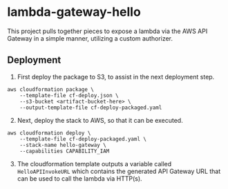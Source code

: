 # lambda-gateway-hello

This project pulls together pieces to expose a lambda via the AWS API Gateway in a simple manner, utilizing a custom authorizer.

## Deployment

1. First deploy the package to S3, to assist in the next deployment step.
```
aws cloudformation package \
    --template-file cf-deploy.json \
    --s3-bucket <artifact-bucket-here> \
    --output-template-file cf-deploy-packaged.yaml
```

2. Next, deploy the stack to AWS, so that it can be executed.
```
aws cloudformation deploy \
    --template-file cf-deploy-packaged.yaml \
    --stack-name hello-gateway \
    --capabilities CAPABILITY_IAM
```

3. The cloudformation template outputs a variable called `HelloAPIInvokeURL` which contains the generated API Gateway URL that can be used to call the lambda via HTTP(s).
